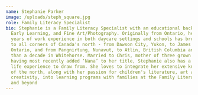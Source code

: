 ```yaml
---
name: Stephanie Parker
image: /uploads/steph_square.jpg
role: Family Literacy Specialist
bio: Stephanie is a Family Literacy Specialist with an educational background in
  Early Learning, and Fine Art/Photography. Originally from Ontario, her 35
  years of work experience in both daycare settings and schools has brought her
  to all corners of Canada's north - from Dawson City, Yukon, to James Bay,
  Ontario, and from Pangnirtung, Nunavut, to Atlin, British Columbia and more
  than a decade in Whitehorse. Married to Chris, mother of three grown boys, and
  having most recently added ‘Nana’ to her title, Stephanie also has a wealth of
  life experience to draw from. She loves to integrate her extensive knowledge
  of the north, along with her passion for children's literature, art and
  creativity, into learning programs with families at the Family Literacy Centre
  and beyond
---
```

